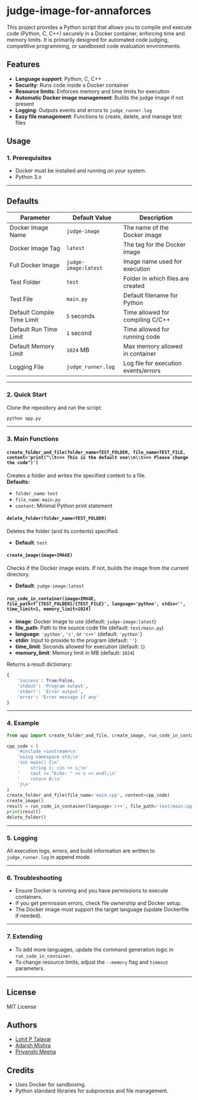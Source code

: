 # judge-image-for-annaforces

This project provides a Python script that allows you to compile and execute code (Python, C, C++) securely in a Docker container, enforcing time and memory limits. It is primarily designed for automated code judging, competitive programming, or sandboxed code evaluation environments.

## Features

- **Language support**: Python, C, C++
- **Security**: Runs code inside a Docker container
- **Resource limits**: Enforces memory and time limits for execution
- **Automatic Docker image management**: Builds the judge image if not present
- **Logging**: Outputs events and errors to `judge_runner.log`
- **Easy file management**: Functions to create, delete, and manage test files

## Usage

### 1. Prerequisites

- Docker must be installed and running on your system.
- Python 3.x

---

## Defaults

| Parameter                  | Default Value                | Description                           |
|----------------------------|------------------------------|---------------------------------------|
| Docker Image Name          | `judge-image`                | The name of the Docker image          |
| Docker Image Tag           | `latest`                     | The tag for the Docker image          |
| Full Docker Image          | `judge-image:latest`         | Image name used for execution         |
| Test Folder                | `test`                       | Folder in which files are created     |
| Test File                  | `main.py`                    | Default filename for Python           |
| Default Compile Time Limit | `5` seconds                  | Time allowed for compiling C/C++      |
| Default Run Time Limit     | `1` second                   | Time allowed for running code         |
| Default Memory Limit       | `1024` MB                    | Max memory allowed in container       |
| Logging File               | `judge_runner.log`           | Log file for execution events/errors  |

---

### 2. Quick Start

Clone the repository and run the script:

```bash
python app.py
```

---

### 3. Main Functions

#### `create_folder_and_file(folder_name=TEST_FOLDER, file_name=TEST_FILE, content='print("\\t=== This is the default one\\n\\t=== Please change the code")')`

Creates a folder and writes the specified content to a file.  
**Defaults:**
- `folder_name`: `test`
- `file_name`: `main.py`
- `content`: Minimal Python print statement

#### `delete_folder(folder_name=TEST_FOLDER)`

Deletes the folder (and its contents) specified.
- **Default**: `test`

#### `create_image(image=IMAGE)`

Checks if the Docker image exists. If not, builds the image from the current directory.
- **Default**: `judge-image:latest`

#### `run_code_in_container(image=IMAGE, file_path=f'{TEST_FOLDER}/{TEST_FILE}', language='python', stdin='', time_limit=1, memory_limit=1024)`

- **image**: Docker image to use (default: `judge-image:latest`)
- **file_path**: Path to the source code file (default: `test/main.py`)
- **language**: `'python'`, `'c'`, or `'c++'` (default: `'python'`)
- **stdin**: Input to provide to the program (default: `''`)
- **time_limit**: Seconds allowed for execution (default: `1`)
- **memory_limit**: Memory limit in MB (default: `1024`)

Returns a result dictionary:

```python
{
    'success': True/False,
    'stdout': 'Program output',
    'stderr': 'Error output',
    'error': 'Error message if any'
}
```

---

### 4. Example

```python
from app import create_folder_and_file, create_image, run_code_in_container, delete_folder

cpp_code = (
    '#include <iostream>\n'
    'using namespace std;\n'
    'int main() {\n'
    '    string s; cin >> s;\n'
    '    cout << "Echo: " << s << endl;\n'
    '    return 0;\n'
    '}\n'
)
create_folder_and_file(file_name='main.cpp', content=cpp_code)
create_image()
result = run_code_in_container(language='c++', file_path='test/main.cpp', stdin='HelloWorld')
print(result)
delete_folder()
```

---

### 5. Logging

All execution logs, errors, and build information are written to `judge_runner.log` in append mode.

---

### 6. Troubleshooting

- Ensure Docker is running and you have permissions to execute containers.
- If you get permission errors, check file ownership and Docker setup.
- The Docker image must support the target language (update Dockerfile if needed).

---

### 7. Extending

- To add more languages, update the command generation logic in `run_code_in_container`.
- To change resource limits, adjust the `--memory` flag and `timeout` parameters.

---

## License

MIT License

## Authors

- [Lohit P Talavar](https://github.com/lohitpt252003)
- [Adarsh Mishra](https://github.com/adarshmishra121)
- [Priyanshi Meena](https://github.com/MeenaPriyanshi)

## Credits

- Uses Docker for sandboxing.
- Python standard libraries for subprocess and file management.
